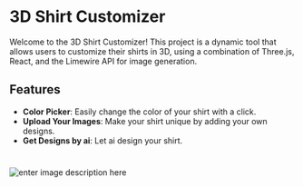 # 3D Shirt Customizer

Welcome to the 3D Shirt Customizer! This project is a dynamic tool that allows users to customize their shirts in 3D, using a combination of Three.js, React, and the Limewire API for image generation.

## Features

- **Color Picker**: Easily change the color of your shirt with a click.
- **Upload Your Images**: Make your shirt unique by adding your own designs.
- **Get Designs by ai**: Let ai design your shirt.

#
![enter image description here](https://lh3.googleusercontent.com/d/1S8bd9SGG3q67AghnZJZXIXgOU_YcNrAU)
